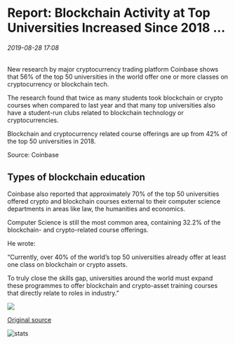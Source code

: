 # Report: Blockchain Activity at Top Universities Increased Since 2018 ...

###### 2019-08-28 17:08

New research by major cryptocurrency trading platform Coinbase shows that 56% of the top 50 universities in the world offer one or more classes on cryptocurrency or blockchain tech.

The research found that twice as many students took blockchain or crypto courses when compared to last year and that many top universities also have a student-run clubs related to blockchain technology or cryptocurrencies.

Blockchain and cryptocurrency related course offerings are up from 42% of the top 50 universities in 2018.

Source: Coinbase

## Types of blockchain education

Coinbase also reported that approximately 70% of the top 50 universities offered crypto and blockchain courses external to their computer science departments in areas like law, the humanities and economics.

Computer Science is still the most common area, containing 32.2% of the blockchain- and crypto-related course offerings.

He wrote:

“Currently, over 40% of the world’s top 50 universities already offer at least one class on blockchain or crypto assets.

To truly close the skills gap, universities around the world must expand these programmes to offer blockchain and crypto-asset training courses that directly relate to roles in industry.”

![](https://s3.cointelegraph.com/storage/uploads/view/db031a959b945a8c9ad25a6650ea065c.png)

[Original source](https://cointelegraph.com/news/report-blockchain-activity-at-top-universities-increased-since-2018)

![stats](https://c.statcounter.com/11760860/0/a89fa40b/1/ "stats")